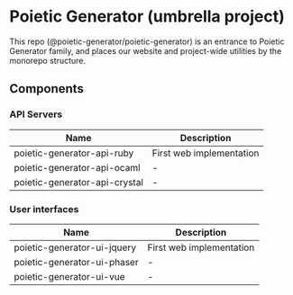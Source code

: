 # Poietic Generator (umbrella project)

<!-- inspired by https://github.com/marp-team/marp -->

This repo (@poietic-generator/poietic-generator) is an entrance to Poietic Generator family, and places our website and project-wide utilities by the monorepo structure.

## Components

### API Servers

| Name | Description |
|---   |---          |
| poietic-generator-api-ruby | First web implementation |
| poietic-generator-api-ocaml | -  |
| poietic-generator-api-crystal | -  |

### User interfaces

| Name | Description |
|---   |---          |
| poietic-generator-ui-jquery | First web implementation |
| poietic-generator-ui-phaser | -  |
| poietic-generator-ui-vue | -  |


